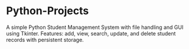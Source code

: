 # Python-Projects
A simple Python Student Management System with file handling and GUI using Tkinter. Features: add, view, search, update, and delete student records with persistent storage.
